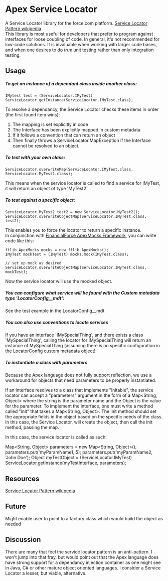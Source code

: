 # Apex Service Locator
A Service Locator library for the force.com platform.
[Service Locator Pattern wikipedia](https://en.wikipedia.org/wiki/Service_locator_pattern)  
This library is most useful for developers that prefer to program against interfaces for loose coupling of code. 
In general, it's not recommended for low-code solutions. It is invaluable when working with larger code bases, 
and when one desires to do _true_ unit testing rather than only integration testing.

## Usage

##### To get an instance of a dependant class inside another class:  
`IMytest test = (ServiceLocator.IMyTest) ServiceLocator.getInstance(ServiceLocator.IMyTest.class);`

To resolve a dependancy, the Service Locator checks these items in order (the first found item wins):
1. The mapping is set explicitly in code
2. The Interface has been explicitly mapped in custom metadata
3. If it follows a convention that can return an object
4. Then finally throws a ServiceLocator.MapException if the Interface cannot be resolved to an object.

##### To test with your own class:
`ServiceLocator.overwriteMap(ServiceLocator.IMyTest.class, ServiceLocator.MyTest2.class);`  

This means when the service locator is called to find a service for IMyTest, it will return an object of type 'MyTest2'

##### To test against a specific object:  
    ServiceLocator.MyTest2 test2 = new ServiceLocator.MyTest2();
    ServiceLocator.overwriteObjectMap(ServiceLocator.IMyTest.class, test2);

This enables you to force the locator to return a specific instance.  
In conjunction with [FinancialForce ApexMocks Framework](https://github.com/financialforcedev/fflib-apex-mocks), you can write code like this:  
    
    fflib_ApexMocks mocks = new fflib_ApexMocks();  
    IMyTest mockTest = (IMyTest) mocks.mock(IMyTest.class);  
    
    // set up mock as desired
    ServiceLocator.overwriteObjectMap(ServiceLocator.IMyTest.class, mockTest);

Now the service locator will use the mocked object.

##### You can configure what service will be found with the Custom metadata type 'LocatorConfig__mdt':  
See the test example in the LocatorConfig__mdt

##### You can also use conventions to locate services
If you have an interface 'IMySpecialThing', and there exists a class 'MySpecialThing', calling the locator for 
IMySpecialThing will return an instance of MySpecialThing (assuming there is no specific configuration in the LocatorConfig
custom metadata object)

##### To instantiate a class with parameters  
Because the Apex language does not fully support reflection, we use a workaround for objects that need parameters to be properly instantiated.

If an Interface resolves to a class that implements "Initable", the service locator can accept a "parameters" argument in the form of a Map<String, Object> where the string is the parameter name and the Object is the value for the parameter. To implement the interface, one must write a method called "init" that takes a Map<String, Object>. The init method should set the appropriate fields in the object based on the specific needs of the class. In this case, the Service Locator, will create the object, then call the init method, passing the map.

In this case, the service locator is called as such:

   Map<String, Object> parameters = new Map<String, Object>();
   parameters.put('myParamName1, 5);
   parameters.put('myParamName2, 'John Doe');
   Object myTestObject = (ServiceLocator.IMyTest) ServiceLocator.getInstance(myTestInterface, parameters);
 		 

## Resources
[Service Locator Pattern wikipedia](https://en.wikipedia.org/wiki/Service_locator_pattern)

## Future
Might enable user to point to a factory class which would build the object as needed

## Discussion  
There are many that feel the service locator pattern is an anti-pattern. I won't jump into that fray, but would point 
out that the Apex language does have strong support for a dependancy injection container as one might see in
Java, C# or other mature object oriented languages. I consider a Service Locator a lesser, but viable, alternative.

